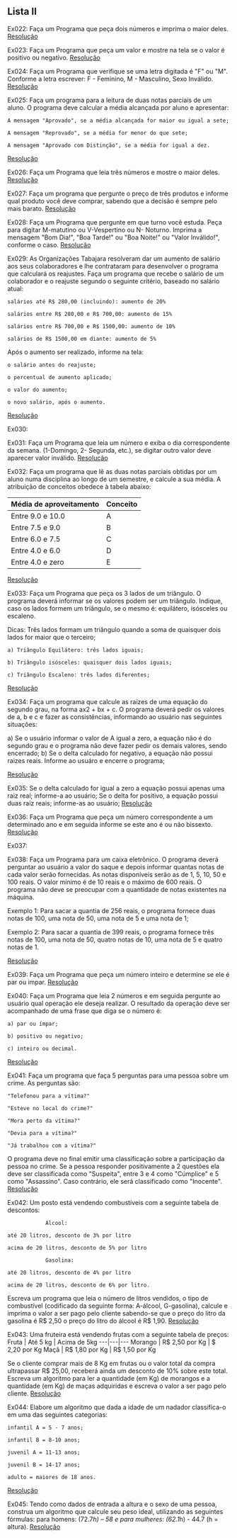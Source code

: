 ## Lista II

Ex022: Faça um Programa que peça dois números e imprima o maior deles. [Resolução](https://github.com/leonardo-istamilo/Exercicios-Python/blob/branch/Exercicios/Python_Periodo1/Lista%20II/Ex022.py)


Ex023: Faça um Programa que peça um valor e mostre na tela se o valor é positivo ou negativo. [Resolução](https://github.com/leonardo-istamilo/Exercicios-Python/blob/branch/Exercicios/Python_Periodo1/Lista%20II/Ex023.py)


Ex024: Faça um Programa que verifique se uma letra digitada é "F" ou "M". Conforme a letra escrever: F - Feminino, M - Masculino, Sexo Inválido. [Resolução](https://github.com/leonardo-istamilo/Exercicios-Python/blob/branch/Exercicios/Python_Periodo1/Lista%20II/Ex024.py)


Ex025: Faça um programa para a leitura de duas notas parciais de um aluno. O programa deve calcular a média alcançada por aluno e apresentar: 

    A mensagem "Aprovado", se a média alcançada for maior ou igual a sete; 
  
    A mensagem "Reprovado", se a média for menor do que sete; 
  
    A mensagem "Aprovado com Distinção", se a média for igual a dez. 
  
[Resolução](https://github.com/leonardo-istamilo/Exercicios-Python/blob/branch/Exercicios/Python_Periodo1/Lista%20II/Ex025.py)


Ex026: Faça um Programa que leia três números e mostre o maior deles. [Resolução](https://github.com/leonardo-istamilo/Exercicios-Python/blob/branch/Exercicios/Python_Periodo1/Lista%20II/Ex026.py) 


Ex027: Faça um programa que pergunte o preço de três produtos e informe qual produto você deve comprar, sabendo que a decisão é sempre pelo mais barato. [Resolução](https://github.com/leonardo-istamilo/Exercicios-Python/blob/branch/Exercicios/Python_Periodo1/Lista%20II/Ex027.py) 


Ex028: Faça um Programa que pergunte em que turno você estuda. Peça para digitar M-matutino ou V-Vespertino ou N- Noturno. Imprima a mensagem "Bom Dia!", "Boa Tarde!" ou "Boa Noite!" ou "Valor Inválido!", conforme o caso. [Resolução](https://github.com/leonardo-istamilo/Exercicios-Python/blob/branch/Exercicios/Python_Periodo1/Lista%20II/Ex028.py)


Ex029: As Organizações Tabajara resolveram dar um aumento de salário aos seus colaboradores e lhe contrataram para desenvolver o programa que calculará os reajustes. Faça um programa que recebe o salário de um colaborador e o reajuste segundo o seguinte critério, baseado no salário atual: 

    salários até R$ 280,00 (incluindo): aumento de 20% 
    
    salários entre R$ 280,00 e R$ 700,00: aumento de 15% 
    
    salários entre R$ 700,00 e R$ 1500,00: aumento de 10% 
    
    salários de R$ 1500,00 em diante: aumento de 5% 
    
Após o aumento ser realizado, informe na tela: 

    o salário antes do reajuste; 
    
    o percentual de aumento aplicado; 
    
    o valor do aumento; 
    
    o novo salário, após o aumento. 
    
[Resolução](https://github.com/leonardo-istamilo/Exercicios-Python/blob/branch/Exercicios/Python_Periodo1/Lista%20II/Ex029.py)


Ex030: 

Ex031: Faça um Programa que leia um número e exiba o dia correspondente da semana. (1-Domingo, 2- Segunda, etc.), se digitar outro valor deve aparecer valor inválido. [Resolução](https://github.com/leonardo-istamilo/Exercicios-Python/blob/branch/Exercicios/Python_Periodo1/Lista%20II/Ex031.py)

Ex032: Faça um programa que lê as duas notas parciais obtidas por um aluno numa disciplina ao longo de um semestre, e calcule a sua média. A atribuição de conceitos obedece à tabela abaixo: 

Média de aproveitamento | Conceito 
---|--- 
Entre 9.0 e 10.0  | A
Entre 7.5 e 9.0   | B
Entre 6.0 e 7.5   | C
Entre 4.0 e 6.0   | D
Entre 4.0 e zero  | E

[Resolução](https://github.com/leonardo-istamilo/Exercicios-Python/blob/branch/Exercicios/Python_Periodo1/Lista%20II/Ex032.py)


Ex033: Faça um Programa que peça os 3 lados de um triângulo. O programa deverá informar se os valores podem ser um triângulo. Indique, caso os lados formem um triângulo, se o mesmo é: equilátero, isósceles ou escaleno.

Dicas: Três lados formam um triângulo quando a soma de quaisquer dois lados for maior que o terceiro;

    a) Triângulo Equilátero: três lados iguais; 
    
    b) Triângulo isósceles: quaisquer dois lados iguais;
    
    c) Triângulo Escaleno: três lados diferentes; 

[Resolução](https://github.com/leonardo-istamilo/Exercicios-Python/blob/branch/Exercicios/Python_Periodo1/Lista%20II/Ex033.py)


Ex034: Faça um programa que calcule as raízes de uma equação do segundo grau, na forma ax2 + bx + c. O programa deverá pedir os valores de a, b e c e fazer as consistências, informando ao usuário nas seguintes situações: 

  a) Se o usuário informar o valor de A igual a zero, a equação não é do segundo grau e o programa não deve fazer pedir os demais valores, sendo encerrado; 
  b) Se o delta calculado for negativo, a equação não possui raizes reais. Informe ao usuáro e encerre o programa; 
  
[Resolução](https://github.com/leonardo-istamilo/Exercicios-Python/blob/branch/Exercicios/Python_Periodo1/Lista%20II/Ex034.py)


Ex035: Se o delta calculado for igual a zero a equação possui apenas uma raiz real; informe-a ao usuário;
Se o delta for positivo, a equação possui duas raiz reais; informe-as ao usuário; 
[Resolução](https://github.com/leonardo-istamilo/Exercicios-Python/blob/branch/Exercicios/Python_Periodo1/Lista%20II/Ex035.py)


Ex036: Faça um Programa que peça um número correspondente a um determinado ano e em seguida informe se este ano é ou não bissexto. 
[Resolução](https://github.com/leonardo-istamilo/Exercicios-Python/blob/branch/Exercicios/Python_Periodo1/Lista%20II/Ex036.py)


Ex037: 

Ex038: Faça um Programa para um caixa eletrônico. O programa deverá perguntar ao usuário a valor do saque e depois informar quantas notas de cada valor serão fornecidas. As notas disponíveis serão as de 1, 5, 10, 50 e 100 reais. O valor mínimo é de 10 reais e o máximo de 600 reais. O programa não deve se preocupar com a quantidade de notas existentes na máquina. 

Exemplo 1: Para sacar a quantia de 256 reais, o programa fornece duas notas de 100, uma nota de 50, uma nota de 5 e uma nota de 1; 

Exemplo 2: Para sacar a quantia de 399 reais, o programa fornece três notas de 100, uma nota de 50, quatro notas de 10, uma nota de 5 e quatro notas de 1. 

[Resolução](https://github.com/leonardo-istamilo/Exercicios-Python/blob/branch/Exercicios/Python_Periodo1/Lista%20II/Ex038.py)


Ex039: Faça um Programa que peça um número inteiro e determine se ele é par ou impar. 
[Resolução](https://github.com/leonardo-istamilo/Exercicios-Python/blob/branch/Exercicios/Python_Periodo1/Lista%20II/Ex039.py)


Ex040: Faça um Programa que leia 2 números e em seguida pergunte ao usuário qual operação ele deseja realizar. O resultado da operação deve ser acompanhado de uma frase que diga se o número é: 

    a) par ou ímpar; 
    
    b) positivo ou negativo; 
    
    c) inteiro ou decimal. 
    
[Resolução](https://github.com/leonardo-istamilo/Exercicios-Python/blob/branch/Exercicios/Python_Periodo1/Lista%20II/Ex040.py)


Ex041: Faça um programa que faça 5 perguntas para uma pessoa sobre um crime. As perguntas são: 

    "Telefonou para a vítima?" 
    
    "Esteve no local do crime?" 
    
    "Mora perto da vítima?" 
    
    "Devia para a vítima?" 
    
    "Já trabalhou com a vítima?" 

O programa deve no final emitir uma classificação sobre a participação da pessoa no crime. Se a pessoa responder positivamente a 2 questões ela deve ser classificada como "Suspeita", entre 3 e 4 como "Cúmplice" e 5 como "Assassino". Caso contrário, ele será classificado como "Inocente". 
[Resolução](https://github.com/leonardo-istamilo/Exercicios-Python/blob/branch/Exercicios/Python_Periodo1/Lista%20II/Ex041.py)


Ex042: Um posto está vendendo combustíveis com a seguinte tabela de descontos: 

                Álcool: 
                
    até 20 litros, desconto de 3% por litro 
    
    acima de 20 litros, desconto de 5% por litro 
    
                Gasolina:
                
    até 20 litros, desconto de 4% por litro 
    
    acima de 20 litros, desconto de 6% por litro.
    
Escreva um programa que leia o número de litros vendidos, o tipo de combustível (codificado da seguinte forma: A-álcool, G-gasolina), calcule e imprima o valor a ser pago pelo cliente sabendo-se que o preço do litro da gasolina é R$ 2,50 o preço do litro do álcool é R$ 1,90. 
[Resolução](https://github.com/leonardo-istamilo/Exercicios-Python/blob/branch/Exercicios/Python_Periodo1/Lista%20II/Ex042.py)


Ex043: Uma fruteira está vendendo frutas com a seguinte tabela de preços: 
 Fruta | Até 5 kg | Acima de 5kg
 ---|---|---
Morango | R$ 2,50 por Kg | $ 2,20 por Kg
Maçã | R$ 1,80 por Kg | R$ 1,50 por Kg

Se o cliente comprar mais de 8 Kg em frutas ou o valor total da compra ultrapassar R$ 25,00, receberá ainda um desconto de 10% sobre este total. Escreva um algoritmo para ler a quantidade (em Kg) de morangos e a quantidade (em Kg) de maças adquiridas e escreva o valor a ser pago pelo cliente.
[Resolução](https://github.com/leonardo-istamilo/Exercicios-Python/blob/branch/Exercicios/Python_Periodo1/Lista%20II/Ex043.py)


Ex044: Elabore um algoritmo que dada a idade de um nadador classifica-o em uma das seguintes categorias:  

    infantil A = 5 - 7 anos; 
    
    infantil B = 8-10 anos; 
    
    juvenil A = 11-13 anos; 
    
    juvenil B = 14-17 anos; 
    
    adulto = maiores de 18 anos.
    
[Resolução](https://github.com/leonardo-istamilo/Exercicios-Python/blob/branch/Exercicios/Python_Periodo1/Lista%20II/Ex044.py)


Ex045: Tendo como dados de entrada a altura e o sexo de uma pessoa, construa um algoritmo que calcule seu peso ideal, utilizando as seguintes fórmulas: para homens: (72.7*h) – 58 e para mulheres: (62.1*h) - 44.7 (h = altura). [Resolução](https://github.com/leonardo-istamilo/Exercicios-Python/blob/branch/Exercicios/Python_Periodo1/Lista%20II/Ex045.py)

